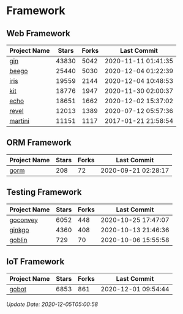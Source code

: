 # Framework

## Web Framework
| Project Name | Stars | Forks | Last Commit |
| ------------ | ----- | ----- | ----------- |
| [gin](https://github.com/gin-gonic/gin) | 43830 | 5042 | 2020-11-11 01:41:35 |
| [beego](https://github.com/astaxie/beego) | 25440 | 5030 | 2020-12-04 01:22:39 |
| [iris](https://github.com/kataras/iris) | 19559 | 2144 | 2020-12-04 10:48:53 |
| [kit](https://github.com/go-kit/kit) | 18776 | 1947 | 2020-11-30 02:00:37 |
| [echo](https://github.com/labstack/echo) | 18651 | 1662 | 2020-12-02 15:37:02 |
| [revel](https://github.com/revel/revel) | 12013 | 1389 | 2020-07-12 05:57:36 |
| [martini](https://github.com/go-martini/martini) | 11151 | 1117 | 2017-01-21 21:58:54 |

## ORM Framework
| Project Name | Stars | Forks | Last Commit |
| ------------ | ----- | ----- | ----------- |
| [gorm](https://github.com/jinzhu/gorm) | 208 | 72 | 2020-09-21 02:28:17 |

## Testing Framework
| Project Name | Stars | Forks | Last Commit |
| ------------ | ----- | ----- | ----------- |
| [goconvey](https://github.com/smartystreets/goconvey) | 6052 | 448 | 2020-10-25 17:47:07 |
| [ginkgo](https://github.com/onsi/ginkgo) | 4360 | 408 | 2020-10-13 21:46:36 |
| [goblin](https://github.com/franela/goblin) | 729 | 70 | 2020-10-06 15:55:58 |

## IoT Framework
| Project Name | Stars | Forks | Last Commit |
| ------------ | ----- | ----- | ----------- |
| [gobot](https://github.com/hybridgroup/gobot) | 6853 | 861 | 2020-12-01 09:54:44 |

*Update Date: 2020-12-05T05:00:58*